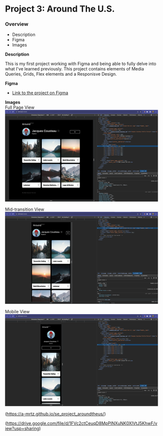 # Project 3: Around The U.S.

### Overview  

* Description 
* Figma  
* Images  
  
**Description**
  
This is my first project working with Figma and being able to fully delve into what I've learned previously. This project contains elements of Media Queries, Grids, Flex elements and a Responisve Design.
  
**Figma**  
  
* [Link to the project on Figma](https://www.figma.com/file/ii4xxsJ0ghevUOcssTlHZv/Sprint-3%3A-Around-the-US?node-id=0%3A1)  
  
**Images**  
  Full Page View
![alt text](./images/demo/Full%20Screen.png)

Mid-transition View
![alt text](./images/demo/Mid-size.png)

Mobile View
![alt text](./images/demo/Mobile.png)

(https://a-mrtz.github.io/se_project_aroundtheus/)

(https://drive.google.com/file/d/1FVc2ctCeuqD8MpPlNXuNK0XlVtJ5KhwF/view?usp=sharing)
